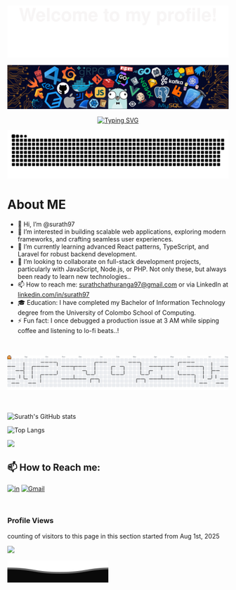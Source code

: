 <div align="center">

![](assets/Bottom_up.svg)

<!--   my-header-img -->
![](./src/header_.png)

<!--   my-ticker -->    
[![Typing SVG](https://readme-typing-svg.herokuapp.com?font=Fira+Code&pause=801&center=true&vCenter=true&width=600&lines=Hi+there+%F0%9F%91%8B%2C+I'm+Surath+Chathuranga+;Welcome+to+my+profile;Over+2+years+of+programming+experience;Always+learning+new+things;Full-stack+developer;But+front-end+enthusiast;Love+Coffee+%E2%98%95)](https://git.io/typing-svg)


<!-- snake game -->
![snake gif](https://github.com/surath97/surath97/blob/output/github-snake-dark.svg)

</div>


# About ME

- 👋 Hi, I’m @surath97
- 👀 I’m interested in building scalable web applications, exploring modern frameworks, and crafting seamless user experiences.
- 🌱 I’m currently learning advanced React patterns, TypeScript, and Laravel for robust backend development.
- 💞️ I’m looking to collaborate on full-stack development projects, particularly with JavaScript, Node.js, or PHP. Not only these, but always been ready to learn new technologies..
- 📫 How to reach me: surathchathuranga97@gmail.com or via LinkedIn at [linkedin.com/in/surath97](https://www.linkedin.com/in/surath97/)
- 🎓 Education: I have completed my Bachelor of Information Technology degree from the University of Colombo School of Computing.
- ⚡ Fun fact: I once debugged a production issue at 3 AM while sipping coffee and listening to lo-fi beats..!
 <br />
 <br />

<div align="center">
 <!-- Pac-man graph -->
 <picture>
  <source media="(prefers-color-scheme: dark)" srcset="https://raw.githubusercontent.com/surath97/surath97/output/pacman-contribution-graph-dark.svg">
  <source media="(prefers-color-scheme: light)" srcset="https://raw.githubusercontent.com/surath97/surath97/output/pacman-contribution-graph.svg">
  <img alt="pacman contribution graph" src="https://raw.githubusercontent.com/surath97/surath97/output/pacman-contribution-graph.svg">
</picture>

</div>

<br />
<br />

<!-- Github Status -->
![Surath's GitHub stats](https://github-readme-stats.vercel.app/api?username=surath97&show_icons=true&theme=radical)

<!-- Language card -->
![Top Langs](https://github-readme-stats.vercel.app/api/top-langs/?username=surath97&layout=donut)

<!-- Github streak -->
<img src="https://github-readme-streak-stats.herokuapp.com/?user=surath97"></img>

## **📫 How to Reach me:**
<p align="left">
<!-- <a href="https://twitter.com/noname85071193" target="blank"><img align="center" src="https://raw.githubusercontent.com/BEPb/BEPb/master/assets/twitter.svg" alt="BEPb" height="30" width="30" /></a> -->
<a href="https://www.linkedin.com/in/surath97" target="blank"><img align="center" src="https://raw.githubusercontent.com/BEPb/BEPb/master/assets/linkedin.svg" alt="in" height="40" width="40" /></a>
<a href="mailto:surathchathuranga97@gmail.com" target="blank"><img align="center" src="https://raw.githubusercontent.com/BEPb/BEPb/master/assets/gmail.svg" alt="Gmail" height="40" width="40" /></a>
<!-- <a href="https://api.whatsapp.com/send?phone=+375333333355" alt="Connect on Whatsapp"> <img src="https://img.shields.io/badge/WHATSAPP-%2325D366.svg?&style=for-the-badge&logo=whatsapp&logoColor=white" /> </a> -->
</p>

</br>

### Profile Views
counting of visitors to this page in this section started from Aug 1st, 2025

![](https://count.getloli.com/get/@surath97.github.readme)
</br>


<!---
surath97/surath97 is a ✨ special ✨ repository because its `README.md` (this file) appears on your GitHub profile.
You can click the Preview link to take a look at your changes.
--->





![](assets/Bottom_down.svg)

